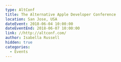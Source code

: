 ```yaml
---
type: AltConf
title: The Alternative Apple Developer Conference
location: San Jose, USA
dateEvent: 2018-06-04 10:00:00
dateEventEnd: 2018-06-07 10:00:00
link: //http://altconf.com/
author: Isabella Russell
hidden: true
categories:
  - Events
---
```

